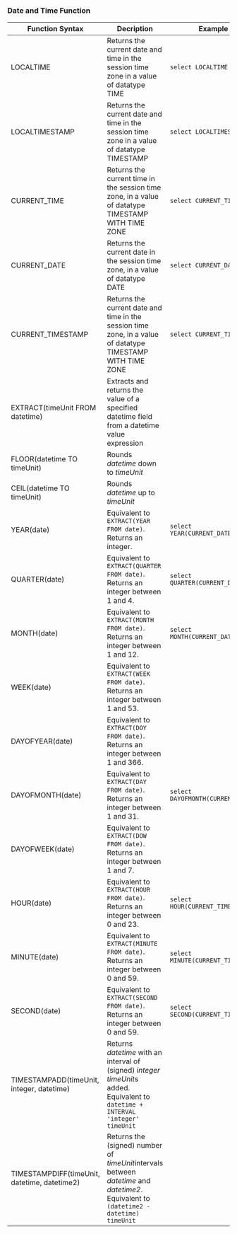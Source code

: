 ### Date and Time Function

| Function Syntax                          | Decription                               | Example                               |
| ---------------------------------------- | ---------------------------------------- | ------------------------------------- |
| LOCALTIME                                | Returns the current date and time in the session time zone in a value of datatype TIME | ```select LOCALTIME```                |
| LOCALTIMESTAMP                           | Returns the current date and time in the session time zone in a value of datatype TIMESTAMP | ```select LOCALTIMESTAMP```           |
| CURRENT_TIME                             | Returns the current time in the session time zone, in a value of datatype TIMESTAMP WITH TIME ZONE | ```select CURRENT_TIME```             |
| CURRENT_DATE                             | Returns the current date in the session time zone, in a value of datatype DATE | ```select CURRENT_DATE```             |
| CURRENT_TIMESTAMP                        | Returns the current date and time in the session time zone, in a value of datatype TIMESTAMP WITH TIME ZONE | ```select CURRENT_TIMESTAMP```        |
| EXTRACT(timeUnit FROM datetime)          | Extracts and returns the value of a specified datetime field from a datetime value expression |                                       |
| FLOOR(datetime TO timeUnit)              | Rounds *datetime* down to *timeUnit*     |                                       |
| CEIL(datetime TO timeUnit)               | Rounds *datetime* up to *timeUnit*       |                                       |
| YEAR(date)                               | Equivalent to `EXTRACT(YEAR FROM date)`. Returns an integer. | ```select YEAR(CURRENT_DATE)```       |
| QUARTER(date)                            | Equivalent to `EXTRACT(QUARTER FROM date)`. Returns an integer between 1 and 4. | ```select QUARTER(CURRENT_DATE)```    |
| MONTH(date)                              | Equivalent to `EXTRACT(MONTH FROM date)`. Returns an integer between 1 and 12. | ```select MONTH(CURRENT_DATE)```      |
| WEEK(date)                               | Equivalent to `EXTRACT(WEEK FROM date)`. Returns an integer between 1 and 53. |                                       |
| DAYOFYEAR(date)                          | Equivalent to `EXTRACT(DOY FROM date)`. Returns an integer between 1 and 366. |                                       |
| DAYOFMONTH(date)                         | Equivalent to `EXTRACT(DAY FROM date)`. Returns an integer between 1 and 31. | ```select DAYOFMONTH(CURRENT_DATE)``` |
| DAYOFWEEK(date)                          | Equivalent to `EXTRACT(DOW FROM date)`. Returns an integer between 1 and 7. |                                       |
| HOUR(date)                               | Equivalent to `EXTRACT(HOUR FROM date)`. Returns an integer between 0 and 23. | ```select HOUR(CURRENT_TIME)```       |
| MINUTE(date)                             | Equivalent to `EXTRACT(MINUTE FROM date)`. Returns an integer between 0 and 59. | ```select MINUTE(CURRENT_TIME)```     |
| SECOND(date)                             | Equivalent to `EXTRACT(SECOND FROM date)`. Returns an integer between 0 and 59. | ```select SECOND(CURRENT_TIME)```     |
| TIMESTAMPADD(timeUnit, integer, datetime) | Returns *datetime* with an interval of (signed) *integer* *timeUnit*s added. Equivalent to `datetime + INTERVAL 'integer' timeUnit` |                                       |
| TIMESTAMPDIFF(timeUnit, datetime, datetime2) | Returns the (signed) number of *timeUnit*intervals between *datetime* and *datetime2*. Equivalent to `(datetime2 - datetime) timeUnit` |                                       |
